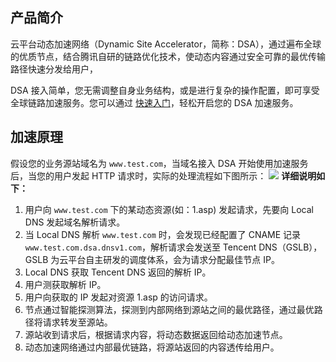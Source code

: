 ## 产品简介
云平台动态加速网络（Dynamic Site Accelerator，简称：DSA），通过遍布全球的优质节点，结合腾讯自研的链路优化技术，使动态内容通过安全可靠的最优传输路径快速分发给用户，

DSA 接入简单，您无需调整自身业务结构，或是进行复杂的操作配置，即可享受全球链路加速服务。您可以通过 [快速入门](http://tcecqpoc.fsphere.cn/doc/product/570/8651)，轻松开启您的 DSA 加速服务。

## 加速原理
假设您的业务源站域名为 ```www.test.com```，当域名接入 DSA 开始使用加速服务后，当您的用户发起 HTTP 请求时，实际的处理流程如下图所示：
![](http://imgcache.tcecqpoc.fsphere.cn/image/mc.qcloudimg.com/static/img/817fa5ac29d2e7fb3bbea4b740fe7524/dsa.png)
**详细说明如下：**
1. 用户向 ```www.test.com``` 下的某动态资源(如：1.asp) 发起请求，先要向 Local DNS 发起域名解析请求。
2. 当 Local DNS 解析 ```www.test.com``` 时，会发现已经配置了 CNAME 记录 ```www.test.com.dsa.dnsv1.com```，解析请求会发送至 Tencent DNS（GSLB），GSLB 为云平台自主研发的调度体系，会为请求分配最佳节点 IP。
3. Local DNS 获取 Tencent DNS 返回的解析 IP。
4. 用户测获取解析 IP。
5. 用户向获取的 IP 发起对资源 1.asp 的访问请求。
6. 节点通过智能探测算法，探测到内部网络到源站之间的最优路径，通过最优路径将请求转发至源站。
7. 源站收到请求后，根据请求内容，将动态数据返回给动态加速节点。
8. 动态加速网络通过内部最优链路，将源站返回的内容透传给用户。